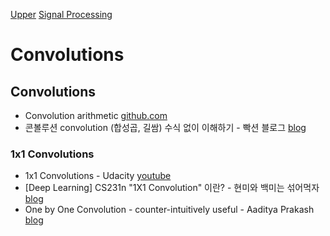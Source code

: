[Upper](index.md)
[Signal Processing](signal_processing.md)

# Convolutions

## Convolutions

* Convolution arithmetic [github.com](https://github.com/vdumoulin/conv_arithmetic)
* 콘볼루션 convolution (합성곱, 길쌈) 수식 없이 이해하기 - 빡션 블로그 [blog](http://ppaktion.maru.net/702)

### 1x1 Convolutions

* 1x1 Convolutions - Udacity [youtube](https://www.youtube.com/watch?v=qVP574skyuM)
* [Deep Learning] CS231n "1X1 Convolution" 이란? - 현미와 백미는 섞어먹자 [blog](http://yunmap.tistory.com/entry/%EC%A0%84%EC%82%B0%ED%95%99%ED%8A%B9%EA%B0%95-CS231n-1X1-Convolution-%EC%9D%B4%EB%9E%80)
* One by One Convolution - counter-intuitively useful - Aaditya Prakash [blog](http://iamaaditya.github.io/2016/03/one-by-one-convolution/)
